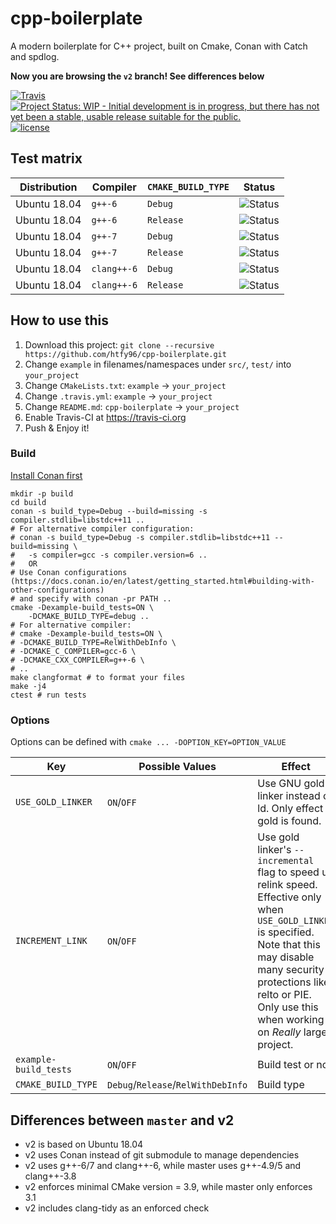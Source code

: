 # cpp-boilerplate
A modern boilerplate for C++ project, built on Cmake, Conan with Catch and spdlog.

**Now you are browsing the `v2` branch! See differences below**

[![Travis](https://img.shields.io/travis/htfy96/cpp-boilerplate.svg?style=flat-square)](https://travis-ci.org/htfy96/cpp-boilerplate)
[![Project Status: WIP - Initial development is in progress, but there has not yet been a stable, usable release suitable for the public.](http://www.repostatus.org/badges/latest/wip.svg)](http://www.repostatus.org/#wip)
[![license](https://img.shields.io/github/license/htfy96/cpp-boilerplate.svg?style=flat-square)](https://github.com/htfy96/cpp-boilerplate/blob/v2/LICENSE)


## Test matrix

| Distribution | Compiler | `CMAKE_BUILD_TYPE` |  Status  |
|--------------|----------|--------------------|----------|
| Ubuntu 18.04 | `g++-6`| `Debug`             | ![Status](https://travis-matrix-badges.herokuapp.com/repos/htfy96/cpp-boilerplate/branches/v2/1) |
| Ubuntu 18.04 | `g++-6`| `Release`             | ![Status](https://travis-matrix-badges.herokuapp.com/repos/htfy96/cpp-boilerplate/branches/v2/2) |
| Ubuntu 18.04 | `g++-7`| `Debug`             | ![Status](https://travis-matrix-badges.herokuapp.com/repos/htfy96/cpp-boilerplate/branches/v2/3) |
| Ubuntu 18.04 | `g++-7`| `Release`             | ![Status](https://travis-matrix-badges.herokuapp.com/repos/htfy96/cpp-boilerplate/branches/v2/4) |
| Ubuntu 18.04 | `clang++-6`| `Debug`             | ![Status](https://travis-matrix-badges.herokuapp.com/repos/htfy96/cpp-boilerplate/branches/v2/5) |
| Ubuntu 18.04 | `clang++-6`| `Release`             | ![Status](https://travis-matrix-badges.herokuapp.com/repos/htfy96/cpp-boilerplate/branches/v2/6) |

## How to use this

1. Download this project: `git clone --recursive https://github.com/htfy96/cpp-boilerplate.git`
2. Change `example` in filenames/namespaces under `src/`, `test/` into `your_project`
3. Change `CMakeLists.txt`: `example` -> `your_project`
4. Change `.travis.yml`: `example` -> `your_project`
5. Change `README.md`: `cpp-boilerplate` -> `your_project`
6. Enable Travis-CI at https://travis-ci.org
7. Push & Enjoy it!

### Build
[Install Conan first](https://docs.conan.io/en/latest/installation.html)

```
mkdir -p build
cd build
conan -s build_type=Debug --build=missing -s compiler.stdlib=libstdc++11 ..
# For alternative compiler configuration:
# conan -s build_type=Debug -s compiler.stdlib=libstdc++11 --build=missing \
#   -s compiler=gcc -s compiler.version=6 ..
#   OR
# Use Conan configurations (https://docs.conan.io/en/latest/getting_started.html#building-with-other-configurations)
# and specify with conan -pr PATH ..
cmake -Dexample-build_tests=ON \ 
    -DCMAKE_BUILD_TYPE=debug ..
# For alternative compiler:
# cmake -Dexample-build_tests=ON \
# -DCMAKE_BUILD_TYPE=RelWithDebInfo \
# -DCMAKE_C_COMPILER=gcc-6 \
# -DCMAKE_CXX_COMPILER=g++-6 \
# ..
make clangformat # to format your files
make -j4
ctest # run tests
```

### Options
Options can be defined with `cmake ... -DOPTION_KEY=OPTION_VALUE`

| Key | Possible Values | Effect |
|-----|-----------------|--------|
| `USE_GOLD_LINKER`     | `ON`/`OFF`    | Use GNU gold linker instead of ld. Only effect if gold is found.  |
| `INCREMENT_LINK`      | `ON`/`OFF`    | Use gold linker's `--incremental` flag to speed up relink speed. Effective only when `USE_GOLD_LINKER` is specified. Note that this may disable many security protections like relto or PIE. Only use this when working on *Really* large project. |
| `example-build_tests` | `ON`/`OFF`    | Build test or not                                         |
| `CMAKE_BUILD_TYPE`    | `Debug`/`Release`/`RelWithDebInfo`    | Build type    |

## Differences between `master` and v2
- v2 is based on Ubuntu 18.04
- v2 uses Conan instead of git submodule to manage dependencies
- v2 uses g++-6/7 and clang++-6, while master uses g++-4.9/5 and clang++-3.8
- v2 enforces minimal CMake version = 3.9, while master only enforces 3.1
- v2 includes clang-tidy as an enforced check
